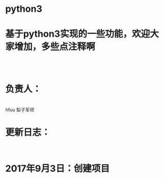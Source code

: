# python3
<h1>基于python3实现的一些功能，欢迎大家增加，多些点注释啊</h1>
<br/><br>
<h1>负责人：</h1>
</br>
hfuu 梨子军师

<h1>更新日志：<h1>
</br>
2017年9月3日：创建项目
